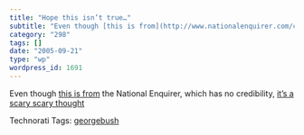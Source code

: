 ```yaml
---
title: "Hope this isn’t true…"
subtitle: "Even though [this is from](http://www.nationalenquirer.com/celebrity/63426) the National Enquirer, w..."
category: "298"
tags: []
date: "2005-09-21"
type: "wp"
wordpress_id: 1691
---
```

Even though [this is from](http://www.nationalenquirer.com/celebrity/63426) the National Enquirer, which has no credibility, [it’s a scary scary thought](http://www.nationalenquirer.com/celebrity/63426)

Technorati Tags: [georgebush](http://www.technorati.com/tag/georgebush)